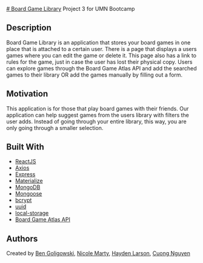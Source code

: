[# Board Game Library](https://my-game-library.herokuapp.com/)
Project 3 for UMN Bootcamp

## Description 
Board Game Library is an application that stores your board games in one place that is attached to a certain user. There is a page that displays a users games where you can edit the game or delete it. This page also has a link to rules for the game, just in case the user has lost their physical copy. Users can explore games through the Board Game Atlas API and add the searched games to their library OR add the games manually by filling out a form. 

## Motivation
This application is for those that play board games with their friends. Our application can help suggest games from the users library with filters the user adds. Instead of going through your entire library, this way, you are only going through a smaller selection.

## Built With
* [ReactJS](https://reactjs.org/docs/getting-started.html)
* [Axios](https://www.npmjs.com/package/axios)
* [Express](https://www.npmjs.com/package/express)
* [Materialize](https://materializecss.com/)
* [MongoDB](https://www.mongodb.com/)
* [Mongoose](https://www.npmjs.com/package/mongoose)
* [bcrypt](https://www.npmjs.com/package/bcrypt)
* [uuid](https://www.npmjs.com/package/uuid)
* [local-storage](https://www.npmjs.com/package/local-storage)
* [Board Game Atlas API](https://www.boardgameatlas.com/api/docs)

## Authors
Created by [Ben Goligowski](https://github.com/btgoligowski24), [Nicole Marty](https://github.com/NicoleMarty), [Hayden Larson](https://github.com/hlarson0210), [Cuong Nguyen](https://github.com/nguyenc26)